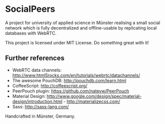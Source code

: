# SocialPeers
A project for university of applied science in Münster realising a small social network which is fully decentralized and offline-usable by replicating local databases with WebRTC.

This project is licensed under MIT License. Do something great with it!

## Further references
- WebRTC data channels: http://www.html5rocks.com/en/tutorials/webrtc/datachannels/
- The awesome PouchDB: http://pouchdb.com/learn.html
- CoffeeScript: http://coffeescript.org/
- PeerPouch plugin: https://github.com/natevw/PeerPouch
- Material Design: http://www.google.com/design/spec/material-design/introduction.html - http://materializecss.com/
- Sass: http://sass-lang.com/


Handcrafted in Münster, Germany.